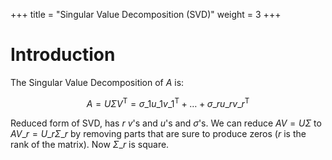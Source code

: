 +++
title = "Singular Value Decomposition (SVD)"
weight = 3
+++

# Introduction

The Singular Value Decomposition of $A$ is:

$$A = U \Sigma V^{\text{T}} = \sigma\_1 u\_1 v\_1^{\text{T}} + \ldots + \sigma\_r u\_r v\_r^{\text{T}}$$

Reduced form of SVD, has $r$ $v$'s and $u$'s and $\sigma$'s. We can reduce $AV = U\Sigma$ to $AV\_r = U\_r \Sigma\_r$ by removing parts that are sure to produce zeros ($r$ is the rank of the matrix). Now $\Sigma\_r$ is square.
